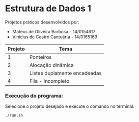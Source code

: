 # Estrutura de Dados 1
Projetos práticos desenvolvidos por:
  * Mateus de Oliveira Barbosa - 14/0154817
  * Vinícius de Castro Cantuária - 14/0165169

Projeto | Tema
-- | --
1 | Ponteiros
2 | Alocação dinâmica
3 | Listas duplamente encadeadas
4 | Fila - Incompleto
 
### Execução do programa:
Selecione o projeto desejado e execute o comando no terminal:
 ```
 ./run.sh
